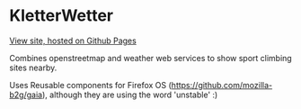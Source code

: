KletterWetter
===============

[View site, hosted on Github Pages](http://MartinKoeller.github.io/KletterWetter)

Combines openstreetmap and weather web services to show sport climbing sites nearby.

Uses Reusable components for Firefox OS (https://github.com/mozilla-b2g/gaia), although they are using the word 'unstable' :)
